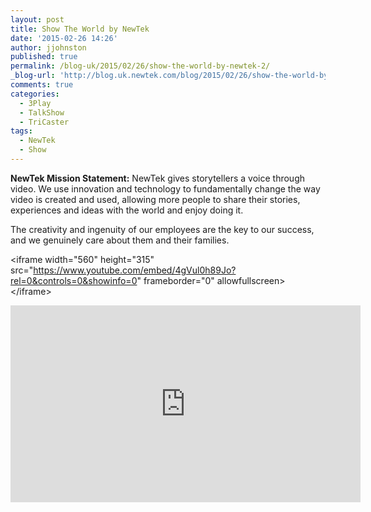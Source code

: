 ```yaml
---
layout: post
title: Show The World by NewTek
date: '2015-02-26 14:26'
author: jjohnston
published: true
permalink: /blog-uk/2015/02/26/show-the-world-by-newtek-2/
_blog-url: 'http://blog.uk.newtek.com/blog/2015/02/26/show-the-world-by-newtek-2/'
comments: true
categories:
  - 3Play
  - TalkShow
  - TriCaster
tags:
  - NewTek
  - Show
---
```



**NewTek Mission Statement:**&nbsp;NewTek gives storytellers a voice through video. We use innovation and technology to fundamentally change the way video is created and used, allowing more people to share their stories, experiences and ideas with the world and enjoy doing it.

The creativity and ingenuity of our employees are the key to our success, and we genuinely care about them and their families.

&lt;iframe width="560" height="315" src="https://www.youtube.com/embed/4gVul0h89Jo?rel=0&controls=0&showinfo=0" frameborder="0" allowfullscreen&gt;&lt;/iframe&gt;

<iframe src="https://www.youtube.com/embed/JP1itC-UKI0" width="560" height="315" frameborder="0" allowfullscreen="allowfullscreen"></iframe>